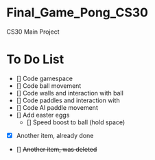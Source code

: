 # Final_Game_Pong_CS30
CS30 Main Project



# To Do List
- [] Code gamespace
- [] Code ball movement
- [] Code walls and interaction with ball
- [] Code paddles and interaction with 
- [] Code AI paddle movement
- [] Add easter eggs
    - [] Speed boost to ball (hold space)
- [x] Another item, already done
- [] <del> Another item, was deleted </del> 